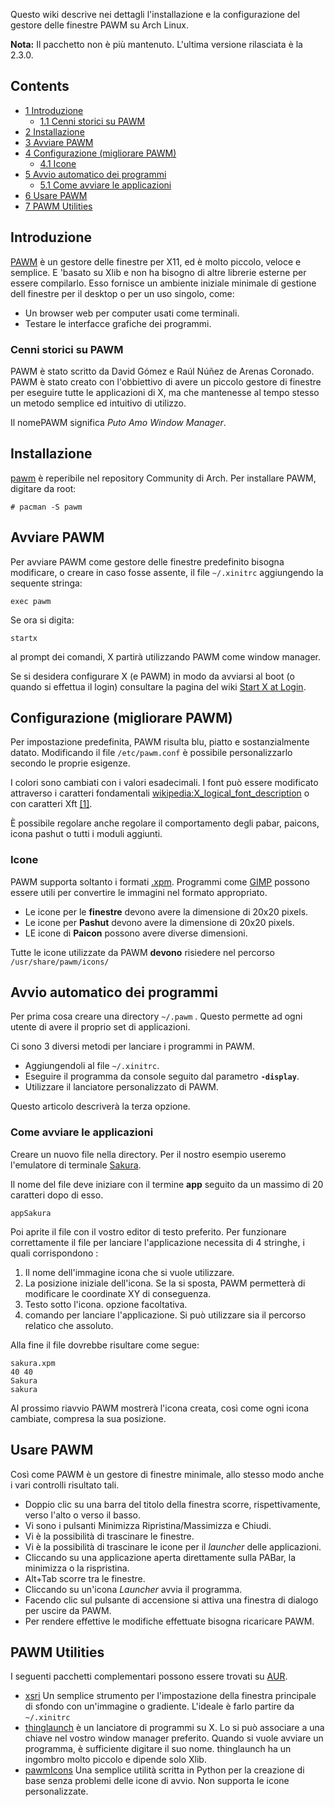 Questo wiki descrive nei dettagli l'installazione e la configurazione del gestore delle finestre PAWM su Arch Linux.

**Nota:** Il pacchetto non è più mantenuto. L'ultima versione rilasciata è la 2.3.0.

## Contents

*   [1 Introduzione](#Introduzione)
    *   [1.1 Cenni storici su PAWM](#Cenni_storici_su_PAWM)
*   [2 Installazione](#Installazione)
*   [3 Avviare PAWM](#Avviare_PAWM)
*   [4 Configurazione (migliorare PAWM)](#Configurazione_.28migliorare_PAWM.29)
    *   [4.1 Icone](#Icone)
*   [5 Avvio automatico dei programmi](#Avvio_automatico_dei_programmi)
    *   [5.1 Come avviare le applicazioni](#Come_avviare_le_applicazioni)
*   [6 Usare PAWM](#Usare_PAWM)
*   [7 PAWM Utilities](#PAWM_Utilities)

## Introduzione

[PAWM](https://sites.google.com/site/pleyadestest/david/projects/pawm) è un gestore delle finestre per X11, ed è molto piccolo, veloce e semplice. E 'basato su Xlib e non ha bisogno di altre librerie esterne per essere compilarlo. Esso fornisce un ambiente iniziale minimale di gestione dell finestre per il desktop o per un uso singolo, come:

*   Un browser web per computer usati come terminali.
*   Testare le interfacce grafiche dei programmi.

### Cenni storici su PAWM

PAWM è stato scritto da David Gómez e Raúl Núñez de Arenas Coronado. PAWM è stato creato con l'obbiettivo di avere un piccolo gestore di finestre per eseguire tutte le applicazioni di X, ma che mantenesse al tempo stesso un metodo semplice ed intuitivo di utilizzo.

Il nomePAWM significa *Puto Amo Window Manager*.

## Installazione

[pawm](https://www.archlinux.org/packages/?name=pawm) è reperibile nel repository Community di Arch. Per installare PAWM, digitare da root:

 `# pacman -S pawm` 

## Avviare PAWM

Per avviare PAWM come gestore delle finestre predefinito bisogna modificare, o creare in caso fosse assente, il file `~/.xinitrc` aggiungendo la sequente stringa:

```
exec pawm

```

Se ora si digita:

```
startx

```

al prompt dei comandi, X partirà utilizzando PAWM come window manager.

Se si desidera configurare X (e PAWM) in modo da avviarsi al boot (o quando si effettua il login) consultare la pagina del wiki [Start X at Login](/index.php/Start_X_at_Login_(Italiano) "Start X at Login (Italiano)").

## Configurazione (migliorare PAWM)

Per impostazione predefinita, PAWM risulta blu, piatto e sostanzialmente datato. Modificando il file `/etc/pawm.conf` è possibile personalizzarlo secondo le proprie esigenze.

I colori sono cambiati con i valori esadecimali. I font può essere modificato attraverso i caratteri fondamentali [wikipedia:X_logical_font_description](https://en.wikipedia.org/wiki/X_logical_font_description "wikipedia:X logical font description") o con caratteri Xft [[1]](http://www.x.org/archive/X11R6.8.2/doc/fonts.html).

È possibile regolare anche regolare il comportamento degli pabar, paicons, icona pashut o tutti i moduli aggiunti.

### Icone

PAWM supporta soltanto i formati [.xpm](https://en.wikipedia.org/wiki/X_PixMap "wikipedia:X PixMap"). Programmi come [GIMP](/index.php/GIMP#GIMP "GIMP") possono essere utili per convertire le immagini nel formato appropriato.

*   Le icone per le **finestre** devono avere la dimensione di 20x20 pixels.
*   Le icone per **Pashut** devono avere la dimensione di 20x20 pixels.
*   LE icone di **Paicon** possono avere diverse dimensioni.

Tutte le icone utilizzate da PAWM **devono** risiedere nel percorso `/usr/share/pawm/icons/`

## Avvio automatico dei programmi

Per prima cosa creare una directory `~/.pawm` . Questo permette ad ogni utente di avere il proprio set di applicazioni.

Ci sono 3 diversi metodi per lanciare i programmi in PAWM.

*   Aggiungendoli al file `~/.xinitrc`.
*   Eseguire il programma da console seguito dal parametro **`-display`**.
*   Utilizzare il lanciatore personalizzato di PAWM.

Questo articolo descriverà la terza opzione.

### Come avviare le applicazioni

Creare un nuovo file nella directory. Per il nostro esempio useremo l'emulatore di terminale [Sakura](http://www.pleyades.net/david/sakura.php).

Il nome del file deve iniziare con il termine **app** seguito da un massimo di 20 caratteri dopo di esso.

```
appSakura

```

Poi aprite il file con il vostro editor di testo preferito. Per funzionare correttamente il file per lanciare l'applicazione necessita di 4 stringhe, i quali corrispondono :

1.  Il nome dell'immagine icona che si vuole utilizzare.
2.  La posizione iniziale dell'icona. Se la si sposta, PAWM permetterà di modificare le coordinate XY di conseguenza.
3.  Testo sotto l'icona. opzione facoltativa.
4.  comando per lanciare l'applicazione. Si può utilizzare sia il percorso relatico che assoluto.

Alla fine il file dovrebbe risultare come segue:

```
sakura.xpm
40 40
Sakura
sakura

```

Al prossimo riavvio PAWM mostrerà l'icona creata, così come ogni icona cambiate, compresa la sua posizione.

## Usare PAWM

Così come PAWM è un gestore di finestre minimale, allo stesso modo anche i vari controlli risultato tali.

*   Doppio clic su una barra del titolo della finestra scorre, rispettivamente, verso l'alto o verso il basso.
*   Vi sono i pulsanti Minimizza Ripristina/Massimizza e Chiudi.
*   Vi è la possibilità di trascinare le finestre.
*   Vi è la possibilità di trascinare le icone per il *launcher* delle applicazioni.
*   Cliccando su una applicazione aperta direttamente sulla PABar, la minimizza o la rispristina.
*   Alt+Tab scorre tra le finestre.
*   Cliccando su un'icona *Launcher* avvia il programma.
*   Facendo clic sul pulsante di accensione si attiva una finestra di dialogo per uscire da PAWM.
*   Per rendere effettive le modifiche effettuate bisogna ricaricare PAWM.

## PAWM Utilities

I seguenti pacchetti complementari possono essere trovati su [AUR](/index.php/AUR "AUR").

*   [xsri](https://aur.archlinux.org/packages/xsri/) Un semplice strumento per l'impostazione della finestra principale di sfondo con un'immagine o gradiente. L'ideale è farlo partire da `~/.xinitrc`
*   [thinglaunch](https://aur.archlinux.org/packages/thinglaunch/) è un lanciatore di programmi su X. Lo si può associare a una chiave nel vostro window manager preferito. Quando si vuole avviare un programma, è sufficiente digitare il suo nome. thinglaunch ha un ingombro molto piccolo e dipende solo Xlib.
*   [pawmIcons](https://aur.archlinux.org/packages/pawmIcons/) Una semplice utilità scritta in Python per la creazione di base senza problemi delle icone di avvio. Non supporta le icone personalizzate.